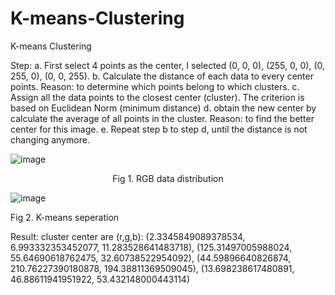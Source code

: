 # K-means-Clustering
K-means Clustering


Step:
a. First select 4 points as the center, I selected (0, 0, 0), (255, 0, 0), (0, 255, 0), (0, 0, 255).
b. Calculate the distance of each data to every center points. Reason: to determine which points belong to which clusters.
c. Assign all the data points to the closest center (cluster). The criterion is based on Euclidean Norm (minimum distance)
d. obtain the new center by calculate the average of all points in the cluster. Reason: to find the better center for this image.
e. Repeat step b to step d, until the distance is not changing anymore.  

![image](https://user-images.githubusercontent.com/55338365/170852841-8149f0d8-ac2e-41ef-900d-85b4612d9818.png)


<p align="center">Fig 1. RGB data distribution</p>

![image](https://user-images.githubusercontent.com/55338365/170852852-d3aca47f-f6ed-47e8-b273-7651d54ada6e.png)

Fig 2. K-means seperation


Result:
cluster center are (r,g,b): 
(2.3345849089378534, 6.993332353452077, 11.283528641483718), 
(125.31497005988024, 55.64690618762475, 32.60738522954092), 
(44.59896640826874, 210.76227390180878, 194.38811369509045), 
(13.698238617480891, 46.88611941951922, 53.432148000443114)

















